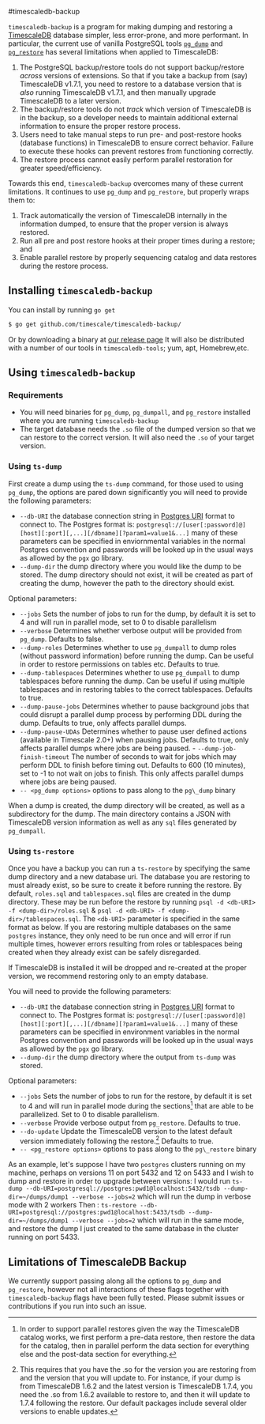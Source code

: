 #timescaledb-backup 

`timescaledb-backup` is a program for making dumping and restoring a
[TimescaleDB](//github.com/timescale/timescaledb) database simpler, less error-prone,
and more performant.  In particular, the current use of vanilla PostgreSQL tools
[`pg_dump`](//www.postgresql.org/docs/current/app-pgdump.html) and
[`pg_restore`](//www.postgresql.org/docs/current/app-pgrestore.html) has several 
limitations when applied to TimescaleDB:
1. The PostgreSQL backup/restore tools do not support backup/restore _across_
   versions of extensions.  So that if you take a backup from (say) TimescaleDB
   v1.7.1, you need to restore to a database version that is _also_ running
   TimescaleDB v1.7.1, and then manually upgrade TimescaleDB to a later version.
1. The backup/restore tools do not _track_ which version of TimescaleDB is in the
   backup, so a developer needs to maintain additional external information to
   ensure the proper restore process.
1. Users need to take manual steps to run pre- and post-restore hooks (database
   functions) in TimescaleDB to ensure correct behavior.  Failure to execute these
   hooks can prevent restores from functioning correctly.
1. The restore process cannot easily perform parallel restoration for greater
   speed/efficiency.

Towards this end, `timescaledb-backup` overcomes many of these current
limitations.  It continues to use `pg_dump` and `pg_restore`, but properly wraps
them to:
1. Track automatically the version of TimescaleDB internally in the information
   dumped, to ensure that the proper version is always restored.
1. Run all pre and post restore hooks at their proper times during a restore; and
1. Enable parallel restore by properly sequencing catalog and data restores during
   the restore process.

## Installing `timescaledb-backup`

You can install by running `go get`

```bash
$ go get github.com/timescale/timescaledb-backup/
```

Or by downloading a binary at [our release page](//github.com/timescale/timescaledb-backup/releases)
It will also be distributed with a number of our tools in `timescaledb-tools`; yum, apt, Homebrew,etc.

## Using `timescaledb-backup`

### Requirements
   - You will need binaries for `pg_dump`, `pg_dumpall`, and `pg_restore` installed where you are running 
   `timescaledb-backup`
   - The target database needs the `.so` file of the dumped version so that we can restore to the correct version. It will also need the `.so` of your target version.

### Using `ts-dump`
First create a dump using the `ts-dump` command, for those used to using `pg_dump`, the
options are pared down significantly you will need to provide the following parameters:

   - `--db-URI` the database connection string in [Postgres URI](https://www.postgresql.org/docs/current/libpq-connect.html#LIBPQ-CONNSTRING) format to connect to. The Postgres format is: `postgresql://[user[:password]@][host][:port][,...][/dbname][?param1=value1&...]` many of these parameters can be specified in enviornmental variables in the normal Postgres convention and passwords will be looked up in the usual ways as allowed by the `pgx` go library.
   - `--dump-dir` the dump directory where you would like the dump to be stored. The dump directory should not exist, it will be created as part of creating the dump, however the path to the directory should exist.

Optional parameters:
   - `--jobs` Sets the number of jobs to run for the dump, by default it is set to 4 and will run in parallel mode, set to 0 to disable parallelism
   - `--verbose` Determines whether verbose output will be provided from `pg_dump`. Defaults to false. 
   - `--dump-roles` Determines whether to use `pg_dumpall` to dump roles (without password information) before running the dump. Can be useful in order to restore permissions on tables etc. Defaults to true.
   - `--dump-tablespaces` Determines whether to use `pg_dumpall` to dump tablespaces before running the dump. Can be useful if using multiple tablespaces and in restoring tables to the correct tablespaces. Defaults to true. 
   - `--dump-pause-jobs` Determines whether to pause background jobs that could disrupt a parallel dump process by performing DDL during the dump. Defaults to true, only affects parallel dumps. 
   - `--dump-pause-UDAs` Determines whether to pause user defined actions (available in Timescale 2.0+) when pausing jobs. Defaults to true, only affects parallel dumps where jobs are being paused.
	- `--dump-job-finish-timeout` The number of seconds to wait for jobs which may perform DDL to finish before timing out. Defaults to 600 (10 minutes), set to -1 to not wait on jobs to finish. This only affects parallel dumps where jobs are being paused. 
   - `-- <pg_dump options>` options to pass along to the `pg\_dump` binary
	

When a dump is created, the dump directory will be created, as well as a subdirectory for the dump. The main directory contains a JSON with TimescaleDB version information as well as any `sql` files generated by `pg_dumpall`. 

### Using `ts-restore`
Once you have a backup you can run a `ts-restore` by specifying the same dump directory
and a new database uri. The database you are restoring to must already exist, so be sure
to create it before running the restore. By default, `roles.sql` and `tablespaces.sql`
files are created in the dump directory. These may be run before the restore by running
`psql -d <db-URI> -f <dump-dir>/roles.sql` & `psql -d <db-URI> -f <dump-dir>/tablespaces.sql`. 
The `<db-URI>` parameter is specified in the same format as below. If you are restoring
multiple databases on the same `postgres` instance, they only need to be run once and will
error if run multiple times, however errors resulting from roles or tablespaces being
created when they already exist can be safely disregarded. 

If TimescaleDB is installed it will be dropped and re-created at the proper version, we
recommend restoring only to an empty database.  

You will need to provide the following parameters: 

  - `--db-URI` the database connection string in [Postgres URI](https://www.postgresql.org/docs/current/libpq-connect.html#LIBPQ-CONNSTRING) format to connect to. The Postgres format is: `postgresql://[user[:password]@][host][:port][,...][/dbname][?param1=value1&...]` many of these parameters can be specified in environment variables in the normal Postgres convention and passwords will be looked up in the usual ways as allowed by the `pgx` go library.
   - `--dump-dir` the dump directory where the output from `ts-dump` was stored.

Optional parameters:
   - `--jobs` Sets the number of jobs to run for the restore, by default it is set to 4 and will run in parallel mode during the sections[^1] that are able to be parallelized. Set to 0 to disable parallelism.
   - `--verbose` Provide verbose output from `pg_restore`. Defaults to true.
   - `--do-update` Update the TimescaleDB version to the latest default version immediately following the restore.[^2] Defaults to true.
   - `-- <pg_restore options>` options to pass along to the `pg\_restore` binary

As an example, let's suppose I have two `postgres` clusters running on my machine, perhaps on versions 11 on port 5432 and 12 on 5433 and I wish to dump and restore in order to upgrade between versions: 
I would run `ts-dump --db-URI=postgresql://postgres:pwd1@localhost:5432/tsdb --dump-dir=~/dumps/dump1 --verbose --jobs=2`
which will run the dump in verbose mode with 2 workers
Then : `ts-restore --db-URI=postgresql://postgres:pwd1@localhost:5433/tsdb --dump-dir=~/dumps/dump1 --verbose --jobs=2`
which will run in the same mode, and restore the dump I just created to the same database in the cluster running on port 5433. 

## Limitations of TimescaleDB Backup
We currently support passing along all the options to `pg_dump` and `pg_restore`,
however not all interactions of these flags together with `timescaledb-backup` flags have
been fully tested. Please submit issues or contributions if you run into such an issue.

[^1]: In order to support parallel restores given the way the TimescaleDB catalog works,
   we first perform a pre-data restore, then restore the data for the catalog, then in
   parallel perform the data section for everything else and the post-data section for
   everything. 

[^2]: This requires that you have the .so for the version you are restoring from and the
   version that you will update to. For instance, if your dump is from TimescaleDB 1.6.2
   and the latest version is TimescaleDB 1.7.4, you need the .so from 1.6.2 available to
   restore to, and then it will update to 1.7.4 following the restore. Our default
   packages include several older versions to enable updates. 
